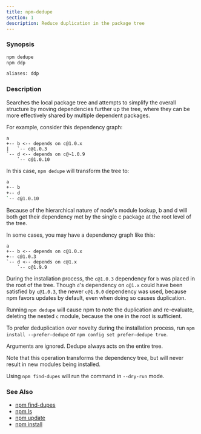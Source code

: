 ```yaml
---
title: npm-dedupe
section: 1
description: Reduce duplication in the package tree
---
```


### Synopsis

```bash
npm dedupe
npm ddp

aliases: ddp
```

### Description

Searches the local package tree and attempts to simplify the overall
structure by moving dependencies further up the tree, where they can
be more effectively shared by multiple dependent packages.

For example, consider this dependency graph:

```
a
+-- b <-- depends on c@1.0.x
|   `-- c@1.0.3
`-- d <-- depends on c@~1.0.9
    `-- c@1.0.10
```

In this case, `npm dedupe` will transform the tree to:

```bash
a
+-- b
+-- d
`-- c@1.0.10
```

Because of the hierarchical nature of node's module lookup, b and d
will both get their dependency met by the single c package at the root
level of the tree.

In some cases, you may have a dependency graph like this:

```
a
+-- b <-- depends on c@1.0.x
+-- c@1.0.3
`-- d <-- depends on c@1.x
    `-- c@1.9.9
```

During the installation process, the `c@1.0.3` dependency for `b` was
placed in the root of the tree.  Though `d`'s dependency on `c@1.x` could
have been satisfied by `c@1.0.3`, the newer `c@1.9.0` dependency was used,
because npm favors updates by default, even when doing so causes
duplication.

Running `npm dedupe` will cause npm to note the duplication and
re-evaluate, deleting the nested `c` module, because the one in the root is
sufficient.

To prefer deduplication over novelty during the installation process, run
`npm install --prefer-dedupe` or `npm config set prefer-dedupe true`.

Arguments are ignored. Dedupe always acts on the entire tree.

Note that this operation transforms the dependency tree, but will never
result in new modules being installed.

Using `npm find-dupes` will run the command in `--dry-run` mode.

### See Also

* [npm find-dupes](/commands/npm-find-dupes)
* [npm ls](/commands/npm-ls)
* [npm update](/commands/npm-update)
* [npm install](/commands/npm-install)
